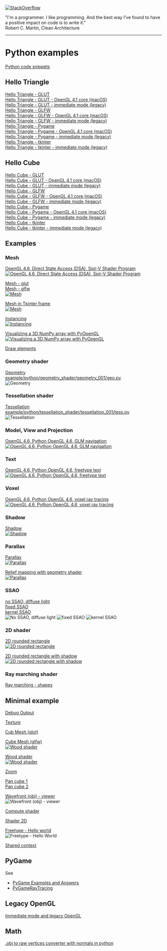 [![StackOverflow](https://stackexchange.com/users/flair/7322082.png)](https://stackoverflow.com/users/5577765/rabbid76?tab=profile)

"I'm a programmer. I like programming. And the best way I've found to have a positive impact on code is to write it."  
Robert C. Martin, Clean Architecture

---

# Python examples

[Python code snippets](../documentation/python_code_snippets.md)

## Hello Triangle

[Hello Triangle - GLUT](../example/python/opengl_hello_triangle/hello_triangle_glut.py)  
[Hello Triangle - GLUT - OpenGL 4.1 core (macOS)](../example/python/opengl_hello_triangle/hello_triangle_glut_opengl_4_1_core.py)  
[Hello Triangle - GLUT - immediate mode (legacy)](../example/python/opengl_hello_triangle/hello_triangle_glut_begin_end.py)  
[Hello Triangle - GLFW](../example/python/opengl_hello_triangle/hello_triangle_glfw.py)  
[Hello Triangle - GLFW - OpenGL 4.1 core (macOS)](../example/python/opengl_hello_triangle/hello_triangle_glfw_opengl_4_1_core.py)  
[Hello Triangle - GLFW - immediate mode (legacy)](../example/python/opengl_hello_triangle/hello_triangle_glfw_begin_end.py)  
[Hello Triangle - Pygame](../example/python/opengl_hello_triangle/hello_triangle_pygame.py)  
[Hello Triangle - Pygame - OpenGL 4.1 core (macOS)](../example/python/opengl_hello_triangle/hello_triangle_pygame_opengl_4_1_core.py)  
[Hello Triangle - Pygame - immediate mode (legacy)](../example/python/opengl_hello_triangle/hello_triangle_pygame_begin_end.py)  
[Hello Triangle - tkinter](../example/python/opengl_hello_triangle/hello_triangle_tkinter.py)  
[Hello Triangle - tkinter - immediate mode (legacy)](../example/python/opengl_hello_triangle/hello_triangle_tkinter_begin_end.py)  

## Hello Cube

[Hello Cube - GLUT](../example/python/opengl_hello_cube/hello_cube_glut.py)  
[Hello Cube - GLUT - OpenGL 4.1 core (macOS)](../example/python/opengl_hello_cube/hello_cube_glut_opengl_4_1_core.py)  
[Hello Cube - GLUT - immediate mode (legacy)](../example/python/opengl_hello_cube/hello_cube_glut_begin_end.py)  
[Hello Cube - GLFW](../example/python/opengl_hello_cube/hello_cube_glfw.py)  
[Hello Cube - GLFW - OpenGL 4.1 core (macOS)](../example/python/opengl_hello_cube/hello_cube_glfw_opengl_4_1_core.py)  
[Hello Cube - GLFW - immediate mode (legacy)](../example/python/opengl_hello_cube/hello_cube_glfw_begin_end.py)  
[Hello Cube - Pygame](../example/python/opengl_hello_cube/hello_cube_pygame.py)  
[Hello Cube - Pygame - OpenGL 4.1 core (macOS)](../example/python/opengl_hello_cube/hello_cube_pygame_opengl_4_1_core.py)  
[Hello Cube - Pygame - immediate mode (legacy)](../example/python/opengl_hello_cube/hello_cube_pygame_begin_end.py)  
[Hello Cube - tkinter](../example/python/opengl_hello_cube/hello_cube_tkinter.py)  
[Hello Cube - tkinter - immediate mode (legacy)](../example/python/opengl_hello_cube/hello_cube_tkinter_begin_end.py)  

## Examples

### Mesh

[OpenGL 4.6, Direct State Access (DSA), Spir-V Shader Program](https://github.com/Rabbid76/graphics-snippets/blob/master/example/python/dsa_spirv_cube/example_python_dsa_spirv.md)  
[![OpenGL 4.6, Direct State Access (DSA), Spir-V Shader Program](../example/python/dsa_spirv_cube/image/cube_glut_glm_spirv.gif)](https://github.com/Rabbid76/graphics-snippets/blob/master/example/python/dsa_spirv_cube/example_python_dsa_spirv.md)

[Mesh - glut](../example/python/mesh/glut_opengl_shader_ctypes_glm_meshes.py)  
[Mesh - glfw](../example/python/mesh/glfw_opengl_shader_ctypes_glm_meshes.py)  
[![Mesh](../screenshot/example/python/mesh/glut_opengl_shader_ctypes_glm_meshes.png)](../example/python/mesh/glut_opengl_shader_ctypes_glm_meshes.py)

[Mesh in Tkinter frame](../example/python/mesh/tkinter_opengl_shader_ctypes_glm_meshes.py)  
[![Mesh](../screenshot/example/python/mesh/tkinter_opengl_shader_ctypes_glm_meshes.png)](../example/python/mesh/tkinter_opengl_shader_ctypes_glm_meshes.py)

[Instancing](../example/python/mesh/glut_opengl_shader_instancing_cube.py)  
[![Instancing](../screenshot/example/python/mesh/glut_opengl_shader_instancing_cube.png)](../example/python/mesh/glut_opengl_shader_instancing_cube.py)

[Visualizing a 3D NumPy array with PyOpenGL](python/glut_opengl_shader_instancing_array.md)  
[![Visualizing a 3D NumPy array with PyOpenGL](https://i.stack.imgur.com/twWaF.gif)](../example/python/mesh/glut_opengl_shader_instancing_array.py)

[Draw elements](../example/python/mesh/glut_opengl_draw_elements.py)

### Geometry shader

[Geometry](../documentation/geometry.md)  
[example/python/geometry_shader/geometry_001/geo.py](../example/python/geometry_shader/geometry_001/geo.py)  
![Geometry](../documentation/image/geometry_001.gif)

### Tessellation shader

[Tessellation](../documentation/tessellation.md)  
[example/python/tessellation_shader/tessellation_001/tess.py](../example/python/tessellation_shader/tessellation_001/tess.py)  
![Tessellation](../documentation/image/tessellation_001.gif)

### Model, View and Projection

[OpenGL 4.6, Python OpenGL 4.6, GLM navigation](https://github.com/Rabbid76/graphics-snippets/blob/master/example/python/navigation_glm/example_python_navigation_glm.md)  
[![OpenGL 4.6, Python OpenGL 4.6, GLM navigation](../example/python/navigation_glm/image/cube_glut_glm_navigate.gif)](https://github.com/Rabbid76/graphics-snippets/blob/master/example/python/navigation_glm/example_python_navigation_glm.md)

### Text

[OpenGL 4.6, Python OpenGL 4.6, freetype text](https://github.com/Rabbid76/graphics-snippets/blob/master/example/python/text_freetype/freetype_text.md)  
[![OpenGL 4.6, Python OpenGL 4.6, freetype text](../example/python/text_freetype/image/free_type_text.png)](https://github.com/Rabbid76/graphics-snippets/blob/master/example/python/text_freetype/freetype_text.md)  

### Voxel

[OpenGL 4.6, Python OpenGL 4.6, voxel ray tracing](https://github.com/Rabbid76/graphics-snippets/blob/master/example/python/voxel_raytrace/voxel_raytrace.md)  
[![OpenGL 4.6, Python OpenGL 4.6, voxel ray tracing](../example/python/voxel_raytrace/image/voxel_raytrace.gif)](https://github.com/Rabbid76/graphics-snippets/blob/master/example/python/voxel_raytrace/voxel_raytrace.md)

### Shadow

[Shadow](../example/python/shadow/glut_opengl_shader_ctypes_glm_shadow_volume.py)  
[![Shadow](../screenshot/example/python/shadow/glut_opengl_shader_ctypes_glm_shadow_volume.png)](../example/python/shadow/glut_opengl_shader_ctypes_glm_shadow_volume.py)  

### Parallax

[Parallax](../example/python/parallax/glut_opengl_shader_glm_cube_parallax.py)  
[![Parallax](../screenshot/example/python/parallax/glut_opengl_shader_glm_cube_parallax.png)](../example/python/parallax/glut_opengl_shader_glm_cube_parallax.py)

[Relief mapping with geometry shader](../example/python/parallax/parallax_009_protruded_displ_mapping_geo_tbn/protruded_displ_mapping_geo_tbn.py)  
[![Parallax](../screenshot/example/python/parallax/protruded_displ_mapping_geo_tbn.gif)](../example/python/parallax/parallax_009_protruded_displ_mapping_geo_tbn/protruded_displ_mapping_geo_tbn.py)

### SSAO

[no SSAO, diffuse light](../example/python\/ssao_and_hbao/no_ssao_diffuse_light.py)  
[fixed SSAO](../example/python/ssao_and_hbao/ssao_fixed.py)  
[kernel SSAO](../example/python/ssao_and_hbao/ssao_kernel.py)  
![No SSAO, diffuse light](../screenshot/example/python/ssao_and_hbao/no_ssao_diffuse_light.png)
![fixed SSAO](../screenshot/example/python/ssao_and_hbao/ssao_fixed.png)
![kernel SSAO](../screenshot/example/python/ssao_and_hbao/ssao_kernel.png)

### 2D shader

[2D rounded rectangle](../example/python/opengl_minimal_example/minimal_example_shader_2d_rounded_rectangle.py)  
[![2D rounded rectangle](https://i.stack.imgur.com/RTVLv.png)](../example/python/parallax/minimal_example_shader_2d_rounded_rectangle.py)

[2D rounded rectangle with shadow](../example/python/opengl_minimal_example/minimal_example_shader_2d_rounded_rectangle_shadow.py)  
[![2D rounded rectangle with shadow](https://i.stack.imgur.com/wwYb4.gif)](../example/python/parallax/minimal_example_shader_2d_rounded_rectangle_shadow.py)

### Ray marching shader

[Ray marching - shapes](../example/python/opengl_minimal_example/minimal_example_shader_ray_march_shapes.py)  

## Minimal example

[Debug Output](../example/python/opengl_minimal_example/minimal_example_debug_output.py)

[Texture](../example/python/opengl_minimal_example/minimal_example_texture.py)

[Cub Mesh (glut)](../example/python/opengl_minimal_example/minimal_example_shader_mesh.py)

[Cube Mesh (glfw)](../example/python/opengl_minimal_example/minimal_example_mesh_cube.py)  
[![Wood shader](../screenshot/example/python/opengl_minimal_example/minimal_example_mesh_cube.png)](../example/python/opengl_minimal_example/minimal_example_mesh_cube.py) 

[Wood shader](../example/python/opengl_minimal_example/minimal_example_wood_shader.py)  
[![Wood shader](../screenshot/example/python/opengl_minimal_example/minimal_example_wood_shader.png)](../example/python/opengl_minimal_example/minimal_example_wood_shader.py) 

[Zoom](../example/python/opengl_minimal_example/minimal_example_zoom.py)  

[Pan cube 1](../example/python/opengl_minimal_example/minimal_example_pan_1.py)  
[Pan cube 2](../example/python/opengl_minimal_example/minimal_example_pan_2.py)

[Wavefront (obj) - viewer](../example/python/opengl_minimal_example/minimal_example_wavefront_viewer.py)  
![Wavefront (obj) - viewer](../screenshot/example/python/opengl_minimal_example/minimal_example_wavefront_viewer.png)

[Compute shader](../example/python/opengl_minimal_example/minimal_example_compute_shader.py)

[Shader 2D](../example/python/opengl_minimal_example/minimal_example_shader_2d.py)

[Freetype - Hello world](../example/python/opengl_minimal_example/minimal_example_shader_text_freetype_hello_world.py)  
![Freetype - Hello World](../screenshot/example/python/legacy_opengl/text_freetype_hello_world.png)

[Shared context](../example/python/opengl_minimal_example/minimal_example_shared_context.py)

## PyGame

See

- [PyGame Examples and Answers](https://github.com/Rabbid76/PyGameExamplesAndAnswers)
- [PyGameRayTracing](https://github.com/Rabbid76/PyGameRayTracing)

## Legacy OpenGL

[Immediate mode and legacy OpenGL](content_python_legacy.md)

## Math

[.obj to raw vertices converter with normals in python](https://stackoverflow.com/questions/54649416/obj-to-raw-vertices-converter-with-normals-in-python/54847016#54847016)  
